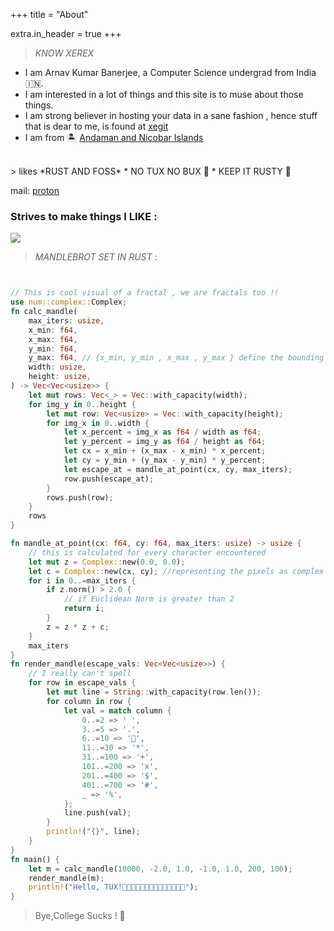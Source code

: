 +++
title = "About"

extra.in_header = true
+++

> *KNOW XEREX* 
  * I am Arnav Kumar Banerjee, a Computer Science undergrad from India 🇮🇳.
  * I am interested in a lot of things and this site is to muse about those things. 
  * I am strong believer in hosting your data in a sane fashion , hence stuff that is dear to me, is found at [xegit](https://git.xemon.xyz)
  * I am from  🏝️ [Andaman and Nicobar Islands](https://en.wikipedia.org/wiki/Andaman_and_Nicobar_Islands)
<br/>  
> likes *RUST AND FOSS*
  * NO TUX NO BUX 🐧
  * KEEP IT RUSTY 🦀

mail: [proton](shahixeera@proton.me)

### Strives to make things I LIKE :
![](/images/free_as_in_freedom.png)



> *MANDLEBROT SET IN RUST* : 

```rust 


// This is cool visual of a fractal , we are fractals too !!
use num::complex::Complex;
fn calc_mandle(
    max_iters: usize,
    x_min: f64,
    x_max: f64,
    y_min: f64,
    y_max: f64, // {x_min, y_min , x_max , y_max } define the bounding box
    width: usize,
    height: usize,
) -> Vec<Vec<usize>> {
    let mut rows: Vec<_> = Vec::with_capacity(width);
    for img_y in 0..height {
        let mut row: Vec<usize> = Vec::with_capacity(height);
        for img_x in 0..width {
            let x_percent = img_x as f64 / width as f64;
            let y_percent = img_y as f64 / height as f64;
            let cx = x_min + (x_max - x_min) * x_percent;
            let cy = y_min + (y_max - y_min) * y_percent;
            let escape_at = mandle_at_point(cx, cy, max_iters);
            row.push(escape_at);
        }
        rows.push(row);
    }
    rows
}

fn mandle_at_point(cx: f64, cy: f64, max_iters: usize) -> usize {
    // this is calculated for every character encountered
    let mut z = Complex::new(0.0, 0.0);
    let c = Complex::new(cx, cy); //representing the pixels as complex number
    for i in 0..=max_iters {
        if z.norm() > 2.0 {
            // if Euclidean Norm is greater than 2
            return i;
        }
        z = z * z + c;
    }
    max_iters
}
fn render_mandle(escape_vals: Vec<Vec<usize>>) {
    // I really can't spell
    for row in escape_vals {
        let mut line = String::with_capacity(row.len());
        for column in row {
            let val = match column {
                0..=2 => ' ',
                3..=5 => '.',
                6..=10 => '🐧',
                11..=30 => '*',
                31..=100 => '+',
                101..=200 => 'x',
                201..=400 => '$',
                401..=700 => '#',
                _ => '%',
            };
            line.push(val);
        }
        println!("{}", line);
    }
}
fn main() {
    let m = calc_mandle(10000, -2.0, 1.0, -1.0, 1.0, 200, 100);
    render_mandle(m);
    println!("Hello, TUX!🐧🐧🐧🐧🐧🐧🐧🐧🐧🐧🐧🐧🐧🐧");
}
```

> Bye,College Sucks ! 🦀 
